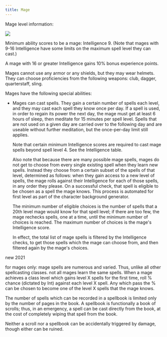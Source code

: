 ```yaml
---
title: Mage
---
```


Mage level information:

![](/files/MageLevels.png)

Minimum ability scores to be a mage: Intelligence 9. (Note that mages with 9-16 Intelligence have some limits on the maximum spell level they can cast.)

A mage with 16 or greater Intelligence gains 10% bonus experience points.

Mages cannot use any armor or any shields, but they may wear helmets. They can choose proficiencies from the following weapons: club, dagger, quarterstaff, sling.

Mages have the following special abilities:

- Mages can cast spells. They gain a certain number of spells each level, and they may cast each spell they know once per day. If a spell is used, in order to regain its power the next day, the mage must get at least 6 hours of sleep, then meditate for 15 minutes per spell level. Spells that are not used on a given day are carried over to the following day and are useable without further meditation, but the once-per-day limit still applies.

    Note that certain minimum Intelligence scores are required to cast mage spells beyond spell level 4. See the Intelligence table.

    Also note that because there are many possible mage spells, mages do not get to choose from every single existing spell when they learn new spells. Instead they choose from a certain subset of the spells of that level, determined as follows: when they gain access to a new level of spells, the mage rolls against their Intelligence for each of those spells, in any order they please. On a successful check, that spell is eligible to be chosen as a spell the mage knows. This process is automated for first level as part of the character background generator.

    The minimum number of eligible choices is the number of spells that a 20th level mage would know for that spell level; if there are too few, the mage rechecks spells, one at a time, until the minimum number of choices is reached. The maximum number of choices is the mage's Intelligence score.

    In effect, the total list of mage spells is filtered by the Intelligence checks, to get those spells which the mage can choose from, and then filtered again by the mage's choices.




new 2021

for mages only: mage spells are numerous and varied. Thus, unlike all other spellcasting classes. not all mages learn the same spells. When a mage achieves a class level which gains level X spells for the first time, roll % chance (dictated by Int) against each level X spell. Any which pass the % can be chosen to become one of the level X spells that the mage knows.

The number of spells which can be recorded in a spellbook is limited only by the number of pages in the book.
A spellbook is functionally a book of scrolls; thus, in an emergency, a spell can be cast directly from the book, at the cost of completely wiping that spell from the book.


Neither a scroll nor a spellbook can be accidentally triggered by damage, though either can be ruined.

